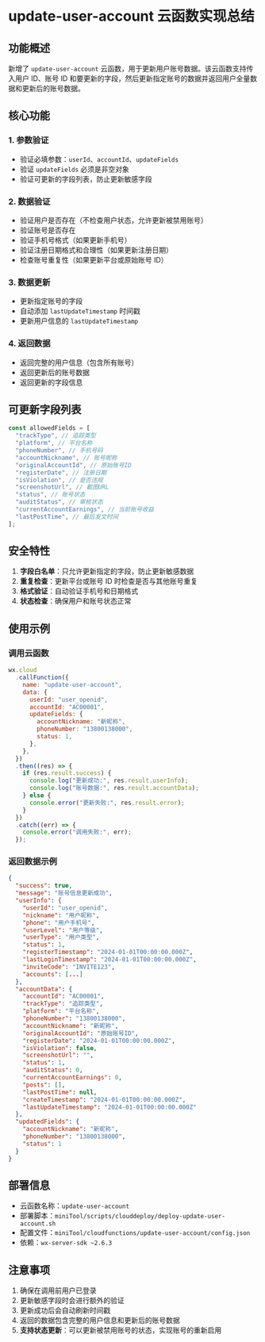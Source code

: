 # update-user-account 云函数实现总结

## 功能概述

新增了 `update-user-account` 云函数，用于更新用户账号数据。该云函数支持传入用户 ID、账号 ID 和要更新的字段，然后更新指定账号的数据并返回用户全量数据和更新后的账号数据。

## 核心功能

### 1. 参数验证

- 验证必填参数：`userId`、`accountId`、`updateFields`
- 验证 `updateFields` 必须是非空对象
- 验证可更新的字段列表，防止更新敏感字段

### 2. 数据验证

- 验证用户是否存在（不检查用户状态，允许更新被禁用账号）
- 验证账号是否存在
- 验证手机号格式（如果更新手机号）
- 验证注册日期格式和合理性（如果更新注册日期）
- 检查账号重复性（如果更新平台或原始账号 ID）

### 3. 数据更新

- 更新指定账号的字段
- 自动添加 `lastUpdateTimestamp` 时间戳
- 更新用户信息的 `lastUpdateTimestamp`

### 4. 返回数据

- 返回完整的用户信息（包含所有账号）
- 返回更新后的账号数据
- 返回更新的字段信息

## 可更新字段列表

```javascript
const allowedFields = [
  "trackType", // 追踪类型
  "platform", // 平台名称
  "phoneNumber", // 手机号码
  "accountNickname", // 账号昵称
  "originalAccountId", // 原始账号ID
  "registerDate", // 注册日期
  "isViolation", // 是否违规
  "screenshotUrl", // 截图URL
  "status", // 账号状态
  "auditStatus", // 审核状态
  "currentAccountEarnings", // 当前账号收益
  "lastPostTime", // 最后发文时间
];
```

## 安全特性

1. **字段白名单**：只允许更新指定的字段，防止更新敏感数据
2. **重复检查**：更新平台或账号 ID 时检查是否与其他账号重复
3. **格式验证**：自动验证手机号和日期格式
4. **状态检查**：确保用户和账号状态正常

## 使用示例

### 调用云函数

```javascript
wx.cloud
  .callFunction({
    name: "update-user-account",
    data: {
      userId: "user_openid",
      accountId: "AC00001",
      updateFields: {
        accountNickname: "新昵称",
        phoneNumber: "13800138000",
        status: 1,
      },
    },
  })
  .then((res) => {
    if (res.result.success) {
      console.log("更新成功:", res.result.userInfo);
      console.log("账号数据:", res.result.accountData);
    } else {
      console.error("更新失败:", res.result.error);
    }
  })
  .catch((err) => {
    console.error("调用失败:", err);
  });
```

### 返回数据示例

```json
{
  "success": true,
  "message": "账号信息更新成功",
  "userInfo": {
    "userId": "user_openid",
    "nickname": "用户昵称",
    "phone": "用户手机号",
    "userLevel": "用户等级",
    "userType": "用户类型",
    "status": 1,
    "registerTimestamp": "2024-01-01T00:00:00.000Z",
    "lastLoginTimestamp": "2024-01-01T00:00:00.000Z",
    "inviteCode": "INVITE123",
    "accounts": [...]
  },
  "accountData": {
    "accountId": "AC00001",
    "trackType": "追踪类型",
    "platform": "平台名称",
    "phoneNumber": "13800138000",
    "accountNickname": "新昵称",
    "originalAccountId": "原始账号ID",
    "registerDate": "2024-01-01T00:00:00.000Z",
    "isViolation": false,
    "screenshotUrl": "",
    "status": 1,
    "auditStatus": 0,
    "currentAccountEarnings": 0,
    "posts": [],
    "lastPostTime": null,
    "createTimestamp": "2024-01-01T00:00:00.000Z",
    "lastUpdateTimestamp": "2024-01-01T00:00:00.000Z"
  },
  "updatedFields": {
    "accountNickname": "新昵称",
    "phoneNumber": "13800138000",
    "status": 1
  }
}
```

## 部署信息

- 云函数名称：`update-user-account`
- 部署脚本：`miniTool/scripts/clouddeploy/deploy-update-user-account.sh`
- 配置文件：`miniTool/cloudfunctions/update-user-account/config.json`
- 依赖：`wx-server-sdk ~2.6.3`

## 注意事项

1. 确保在调用前用户已登录
2. 更新敏感字段时会进行额外的验证
3. 更新成功后会自动刷新时间戳
4. 返回的数据包含完整的用户信息和更新后的账号数据
5. **支持状态更新**：可以更新被禁用账号的状态，实现账号的重新启用
